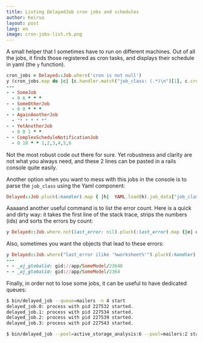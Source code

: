 ```yaml
---
title: Listing DelayedJob cron jobs and schedules
author: Keirua
layout: post
lang: en
image: cron-jobs-list.rb.png 
---
```


A small helper that I sometimes have to run on different machines. Out of all the jobs, it finds those registered as cron tasks, and displays their schedule in yaml (the `y` function).

```ruby
cron_jobs = Delayed::Job.where('cron is not null')
y (cron_jobs.map do |c| [c.handler.match("job_class: (.*)\n")[1], c.cron] end)
---
- - SomeJob
  - 0 6 * * *
- - SomeOtherJob
  - 0 0 * * *
- - AgainAnotherJob
  - "* * * * *"
- - YetAnotherJob
  - 0 0 1 * *
- - ComplexScheduleNotificationJob
  - 0 10 * * 1,2,3,4,5,6
```

Not the most robust code out there for sure. Yet robustness and clarity are not what you always need, and these 2 lines can be pasted in a rails console quite easily.

Another option when you want to mess with this jobs in the console is to parse the `job_class` using the Yaml component:

```ruby
Delayed::Job.pluck(:handler).map { |h|  YAML.load(h).job_data["job_class"] }.group_by{|x| x}.map {|k, v| [k, v.count] }
```

Aaaaand another useful command is to list the error count. Here is a quick and dirty way: it takes the first line of the stack trace, strips the numbers (ids) and sorts the errors by count:

```ruby
y Delayed::Job.where.not(last_error: nil).pluck(:last_error).map {|e| e&.lines[0].tr('0123456789', '')}.tally.sort_by(&:last)
```

Also, sometimes you want the objects that lead to these errors:

```ruby
y Delayed::Job.where("last_error ilike '%worksheet%'").pluck(:handler).map { |h|  YAML.load(h).job_data["arguments"] }
---
- - _aj_globalid: gid://app/SomeModel/23648
- - _aj_globalid: gid://app/SomeModel/2364
```

Finally, in order not to lose some jobs, it can be useful to have dedicated queues:

```bash
$ bin/delayed_job --queue=mailers -n 4 start
delayed_job.0: process with pid 227532 started.
delayed_job.1: process with pid 227534 started.
delayed_job.2: process with pid 227539 started.
delayed_job.3: process with pid 227543 started.

$ bin/delayed_job --pool=active_storage_analysis:6 --pool=mailers:2 start  
```

